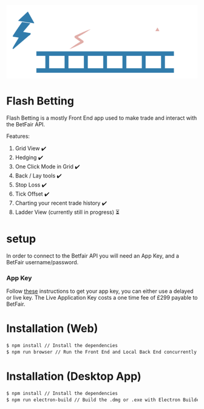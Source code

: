 <p align="center">
  <a href="https://github.com/betcode-org">
    <img src="public/images/logo.png" title="betcode-org">
  </a>
</p>

# Flash Betting

Flash Betting is a mostly Front End app used to make trade and interact with the BetFair API.

Features:
1) Grid View :heavy_check_mark:
2) Hedging :heavy_check_mark:
3) One Click Mode in Grid :heavy_check_mark:
4) Back / Lay tools :heavy_check_mark:
5) Stop Loss :heavy_check_mark:
6) Tick Offset :heavy_check_mark:
7) Charting your recent trade history :heavy_check_mark:
8) Ladder View (currently still in progress) :hourglass_flowing_sand:

# setup

In order to connect to the Betfair API you will need an App Key, and a BetFair username/password.

### App Key
Follow <a href="https://docs.developer.betfair.com/display/1smk3cen4v3lu3yomq5qye0ni/Application+Keys" target="_blank">these</a> instructions to get your app key, you can either use a delayed or live key.
The Live Application Key costs a one time fee of £299 payable to BetFair.

# Installation (Web)

```bash
$ npm install // Install the dependencies
$ npm run browser // Run the Front End and Local Back End concurrently
```

# Installation (Desktop App)

```bash
$ npm install // Install the dependencies
$ npm run electron-build // Build the .dmg or .exe with Electron Builder
```
